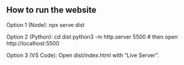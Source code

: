 ## How to run the website
Option 1 (Node):
npx serve dist
 
Option 2 (Python):
cd dist
python3 -m http.server 5500   # then open http://localhost:5500
 
Option 3 (VS Code):
Open dist/index.html with “Live Server”.
